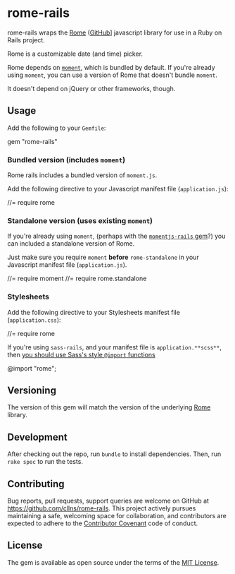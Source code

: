 # rome-rails

rome-rails wraps the
[Rome](https://bevacqua.github.io/rome/)
([GitHub](https://github.com/bevacqua/rome)]
javascript library for use in a Ruby on Rails project.

Rome is a customizable date (and time) picker.

Rome depends on [`moment`](http://momentjs.com/),
which is bundled by default.
If you're already using `moment`,
you can use a version of Rome that doesn't bundle `moment`.

It doesn't depend on jQuery or other frameworks, though.

## Usage

Add the following to your `Gemfile`:

  gem "rome-rails"


### Bundled version (includes `moment`)

Rome rails includes a bundled version of `moment.js`.

Add the following directive to your Javascript manifest file (`application.js`):

  //= require rome


### Standalone version (uses existing `moment`)

If you're already using `moment`,
(perhaps with the
[`momentjs-rails` gem](https://github.com/derekprior/momentjs-rails)?)
you can included a standalone version of Rome.

Just make sure you require `moment` **before** `rome-standalone`
in your Javascript manifest file (`application.js`).

  //= require moment
  //= require rome.standalone


### Stylesheets

Add the following directive to your Stylesheets manifest file (`application.css`):

  //= require rome

If you're using `sass-rails`, and your manifest file is `application.**scss**`,
then [you should use Sass's style `@import` functions](https://github.com/rails/sass-rails#important-note)

  @import "rome";


## Versioning

The version of this gem will match the version of the underlying
[Rome](https://github.com/bevacqua/rome) library.

## Development

After checking out the repo, run `bundle` to install dependencies.
Then, run `rake spec` to run the tests.

## Contributing

Bug reports, pull requests, support queries are welcome
on GitHub at https://github.com/cllns/rome-rails.
This project actively pursues maintaining a safe,
welcoming space for collaboration,
and contributors are expected to adhere to the
[Contributor Covenant](contributor-covenant.org) code of conduct.


## License

The gem is available as open source under the terms of the
[MIT License](http://opensource.org/licenses/MIT).

